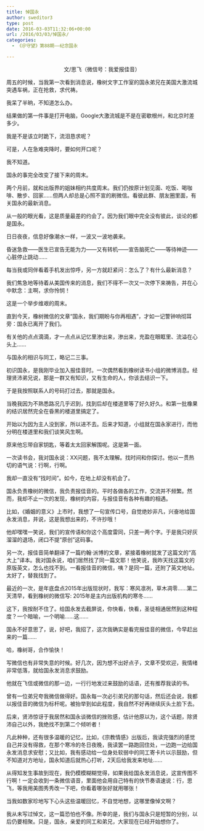 ```yaml
---
title: 悼国永
author: sweditor3
type: post
date: 2016-03-03T11:32:06+00:00
url: /2016/03/03/悼国永/
categories:
  - 《＠守望》第88期——纪念国永

---
```

<p style="text-align: center;">
  文/思飞（微信号：我爱报佳音）
</p>

周五的时候，当我第一次看到消息说，橡树文字工作室的国永弟兄在美国大激流城突遇车祸，正在抢救，求代祷。 

我呆了半晌，不知道怎么办。 

结果做的第一件事是打开电脑，Google大激流城是不是在密歇根州，和北京时差多少。 

我是不是该立时跪下，流泪恳求呢？ 

可是，人在急难突降时，要如何开口呢？ 

我不知道。 

国永的事完全改变了接下来的周末。 

两个月前，就和出版界的姐妹相约共度周末。我们仍按原计划见面、吃饭、喝咖啡、散步、回家&hellip;&hellip;但两人却总是心照不宣的刷微信。看彼此群、朋友圈里面，有关国永的最新消息。 

从一般的眼光看，这是质量最差的约会了。因为我们眼中完全没有彼此，谈论的都是国永。 

日日夜夜，信息好像潮水一样，一波又一波地袭来。 

昏迷急救&mdash;&mdash;医生已宣告无能为力&mdash;&mdash;又有转机&mdash;&mdash;宣告脑死亡&mdash;&mdash;等待神迹&mdash;&mdash;心脏停止跳动&hellip;&hellip; 

每当我或同伴看着手机发出惊呼，另一方就赶紧问：怎么了？有什么最新消息？ 

我们焦急地等待着从美国传来的消息，我们不得不一次又一次停下来祷告，并在心中默念：主啊，求你怜悯！ 

这是一个举步维艰的周末。 

直到今天，橡树微信的文章&ldquo;国永，我们期盼与你再相遇&rdquo;，才如一记警钟响彻耳旁：国永已离开了我们。 

有关他的点点滴滴，才一点点从记忆里渗出来，渗出来，充盈在眼眶里、流溢在心头上&hellip;&hellip; 

与国永的相识与同工，略记二三事。 

初识国永，是我刚毕业加入报佳音时。一次偶然看到橡树读书小组的微博消息。经理贤沛弟兄说，那是一群又有知识，又有生命的人，你该去结识一下。 

于是我按照联系人的号码打过去，那就是国永。 

当晚我因为不熟悉路况几乎迟到，找到后却在楼道里等了好久好久。和第一批橡果的结识居然完全在昏黑的楼道里搞定了。 

开始以为因为主人没到家，所以进不去。后来才知道，小组就在国永家进行，而他分明在楼道里和我们谈笑风生啊。 

原来他忘带自家钥匙，等着太太回家解围呢。这是第一面。 

一次读书会，我对国永说：XX问题，我不太理解。找时间和你探讨。他以一贯热切的语气说：行啊，行啊。 

我却一直没有&ldquo;找时间&rdquo;。如今，在地上却没有机会了。 

国永负责橡树的微信，我负责报佳音的。平时各做各的工作，交流并不频繁。然而，我却不止一次的发现，橡树的内容，与报佳音有各种有趣的相遇。
	  
比如，《婚姻的意义》上市时，我想了一句宣传口号，自觉绝妙非凡，兴奋地给国永发消息，并说，这是我想出来的，不许抄哦！ 

他却嘿嘿一笑说，我们的宣传语和你这个高度雷同，只差一两个字。于是我只好灰溜溜的退场，闭口不提&ldquo;原创&rdquo;这码事。 

另一次，报佳音简单翻译了一篇约翰&middot;派博的文章，紧接着橡树就发了这篇文的&ldquo;高大上&rdquo;译本。我对国永说，咱们居然找了同一篇文耶！他笑说，我昨天找这篇文的原版英文，怎么也找不到。一看报佳音的微信，咦？是同一篇，还附了英文地址。太好了，替我找到了。 

最近的一次，是年底盘点2015年出版现状时，我写：寒风凛冽，草木凋零&hellip;&hellip;第二天清早，看到橡树的微信写: 2015年是主内出版机构的寒冬&hellip;&hellip; 

这下，我按耐不住了。给国永发去截屏说，你快看，快看，圣徒相通居然到这种程度？一个暗喻，一个明喻&hellip;&hellip;这&hellip;&hellip; 

国永不好意思了，说，好吧，我招了，这次我确实是看完报佳音的微信，今早赶出来的一篇&hellip;&hellip; 

哈，橡树哥，合作愉快！ 

写微信也有非常失意的时候。好几次，因为想不出好点子，文章不受欢迎，我情绪非常低落，就给国永发消息求鼓励。 

他就在飞信或微信的那一边，一行行地发过来鼓励的话语，还有推荐我读的书。 


	  
曾有一位弟兄夸我微信做得好。国永每一次必引弟兄的那句话，然后还会说，我都以报佳音的微信为标杆呢。被抬举到如此程度，我自然不好再继续灰头土脸下去。 

后来，贤沛惊讶于我居然和国永谈微信的挫败感，估计他原以为，这个话题，除贤沛自己以外，我绝找不到第二个倾听者！ 

凡此种种，还有很多温暖的记忆，比如，《宗教情感》出版后，我读完强烈的感觉自己并没有得救，在那个寒冷的冬日夜晚，我读罢一路跑回住处，一边跑一边给国永发消息求安慰；又比如，我有感动给一位身处软弱中的同工寄卡片以示鼓励，但不知道对方地址，国永知道后就热心打听，2天后给我发来地址&hellip;&hellip; 

从得知发生事故到现在，我仍模模糊糊觉得，如果我给国永发消息说，这宣传图不行啊！一定会收到一条微信语音，里面他会用自己特有的快节奏语速说：行，思飞，等我用美图秀秀改一下吧，你看着哪张好就用哪张！ 

当我如数家珍地写下心头这些温暖回忆，不自觉地想，这哪里像悼文啊？ 

我从未写过悼文，这一篇恐怕也不像。所幸的是，我们与国永只是短暂的分别，以后仍要相聚。只是，国永，亲爱的同工和弟兄，大家现在已经开始想你了。
	  
&nbsp;